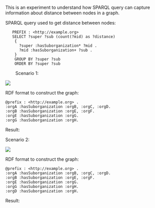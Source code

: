 This is an experiment to understand how SPARQL query can capture information about distance between nodes in a graph.

SPARQL query used to get distance between nodes:
        
       PREFIX : <http://example.org> 
       SELECT ?super ?sub (count(?mid) as ?distance) 
        { 
          ?super :hasSuborganization* ?mid .
          ?mid :hasSuborganization+ ?sub .
        }
        GROUP BY ?super ?sub 
        ORDER BY ?super ?sub
        
 Scenario 1: 

![](https://github.com/idaks/DataONE-Prov-Summer-2017/blob/master/examples/distance_between_nodes/Graph_1.png)

RDF format to construct the graph:

    @prefix : <http://example.org> .
    :orgA :hasSuborganization :orgB, :orgC, :orgD.
    :orgB :hasSuborganization :orgE, :orgF.
    :orgE :hasSuborganization :orgG.
    :orgG :hasSuborganization :orgH.
    
Result:
        


 Scenario 2: 

![](https://github.com/idaks/DataONE-Prov-Summer-2017/blob/master/examples/distance_between_nodes/Graph_2.png)

RDF format to construct the graph:

    @prefix : <http://example.org> .
    :orgA :hasSuborganization :orgB, :orgC, :orgD.
    :orgB :hasSuborganization :orgE, :orgF.
    :orgE :hasSuborganization :orgG.
    :orgG :hasSuborganization :orgH.
    :orgD :hasSuborganization :orgH.
    
Result:
 
